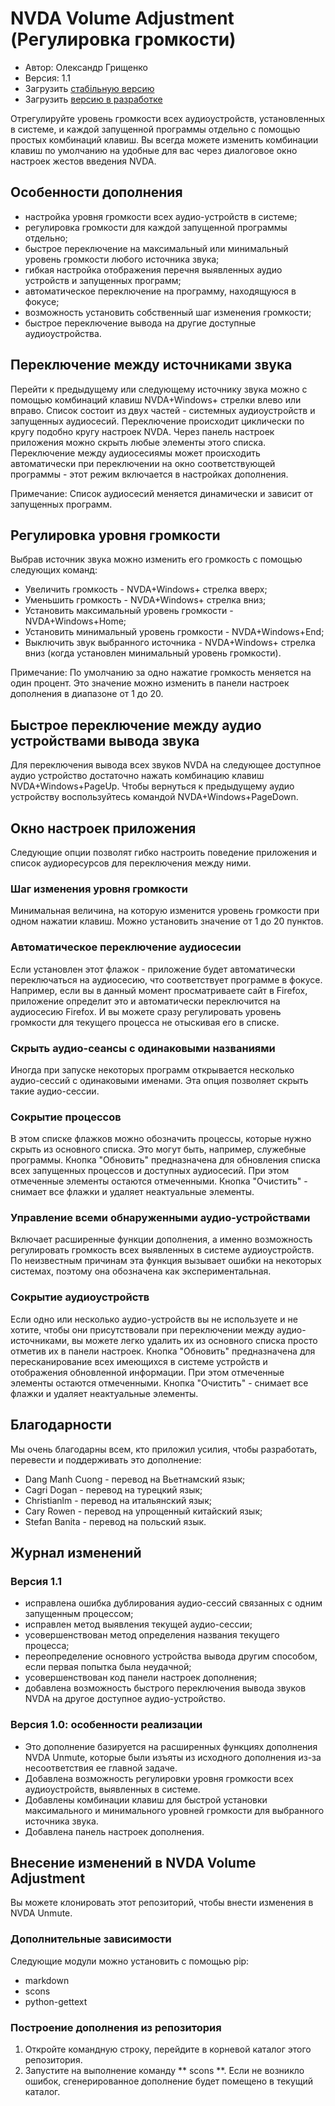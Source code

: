 # NVDA Volume Adjustment (Регулировка громкости)

* Автор: Олександр Грищенко
* Версия: 1.1
* Загрузить [стабільную версию][1]
* Загрузить [версию в разработке][2]

Отрегулируйте уровень громкости всех аудиоустройств, установленных в системе, и каждой запущенной программы отдельно с помощью простых комбинаций клавиш.
Вы всегда можете изменить комбинации клавиш по умолчанию на удобные для вас через диалоговое окно настроек жестов введения NVDA.

## Особенности дополнения
* настройка уровня громкости всех аудио-устройств в системе;
* регулировка громкости для каждой запущенной программы отдельно;
* быстрое переключение на максимальный или минимальный уровень громкости любого источника звука;
* гибкая настройка отображения перечня выявленных аудио устройств и запущенных программ;
* автоматическое переключение на программу, находящуюся в фокусе;
* возможность установить собственный шаг изменения громкости;
* быстрое переключение вывода на другие доступные аудиоустройства.

## Переключение между источниками звука
Перейти к предыдущему или следующему источнику звука можно с помощью комбинаций клавиш NVDA+Windows+ стрелки влево или вправо. Список состоит из двух частей - системных аудиоустройств и запущенных аудиосесий. Переключение происходит циклически по кругу подобно кругу настроек NVDA.
Через панель настроек приложения можно скрыть любые элементы этого списка.
Переключение между аудиосесиямы может происходить автоматически при переключении на окно соответствующей программы - этот режим включается в настройках дополнения.

Примечание: Список аудиосесий меняется динамически и зависит от запущенных программ.

## Регулировка уровня громкости
Выбрав источник звука можно изменить его громкость с помощью следующих команд:
* Увеличить громкость - NVDA+Windows+ стрелка вверх;
* Уменьшить громкость - NVDA+Windows+ стрелка вниз;
* Установить максимальный уровень громкости - NVDA+Windows+Home;
* Установить минимальный уровень громкости - NVDA+Windows+End;
* Выключить звук выбранного источника - NVDA+Windows+ стрелка вниз (когда установлен минимальный уровень громкости).

Примечание: По умолчанию за одно нажатие громкость меняется на один процент. Это значение можно изменить в панели настроек дополнения в диапазоне от 1 до 20.

## Быстрое переключение между аудио устройствами вывода звука
Для переключения вывода всех звуков NVDA на следующее доступное аудио устройство достаточно нажать комбинацию клавиш NVDA+Windows+PageUp.
Чтобы вернуться к предыдущему аудио устройству воспользуйтесь командой NVDA+Windows+PageDown.

## Окно настроек приложения
Следующие опции позволят гибко настроить поведение приложения и список аудиоресурсов для переключения между ними.

### Шаг изменения уровня громкости
Минимальная величина, на которую изменится уровень громкости при одном нажатии клавиш. Можно установить значение от 1 до 20 пунктов.

### Автоматическое переключение аудиосесии
Если установлен этот флажок - приложение будет автоматически переключаться на аудиосесию, что соответствует программе в фокусе.
Например, если вы в данный момент просматриваете сайт в Firefox, приложение определит это и автоматически переключится на аудиосесию Firefox. И вы можете сразу регулировать уровень громкости для текущего процесса не отыскивая его в списке.

### Скрыть аудио-сеансы с одинаковыми названиями
Иногда при запуске некоторых программ открывается несколько аудио-сессий с одинаковыми именами. Эта опция позволяет скрыть такие аудио-сессии.

### Сокрытие процессов
В этом списке флажков можно обозначить процессы, которые нужно скрыть из основного списка. Это могут быть, например, служебные программы.
Кнопка "Обновить" предназначена для обновления списка всех запущенных процессов и доступных аудиосесий. При этом отмеченные элементы остаются отмеченными.
Кнопка "Очистить" - снимает все флажки и удаляет неактуальные элементы.

### Управление всеми обнаруженными аудио-устройствами
Включает расширенные функции дополнения, а именно возможность регулировать громкость всех выявленных в системе аудиоустройств.
По неизвестным причинам эта функция вызывает ошибки на некоторых системах, поэтому она обозначена как экспериментальная.

### Сокрытие аудиоустройств
Если одно или несколько аудио-устройств вы не используете и не хотите, чтобы они присутствовали при переключении между аудио-источниками, вы можете легко удалить их из основного списка просто отметив их в панели настроек.
Кнопка "Обновить" предназначена для пересканирование всех имеющихся в системе устройств и отображения обновленной информации. При этом отмеченные элементы остаются отмеченными.
Кнопка "Очистить" - снимает все флажки и удаляет неактуальные элементы.

## Благодарности
Мы очень благодарны всем, кто приложил усилия, чтобы разработать, перевести и поддерживать это дополнение:
* Dang Manh Cuong - перевод на Вьетнамский язык;
* Cagri Dogan - перевод на турецкий язык;
* Christianlm - перевод на итальянский язык;
* Cary Rowen - перевод на упрощенный китайский язык;
* Stefan Banita - перевод на польский язык.

## Журнал изменений

### Версия 1.1
* исправлена ошибка дублирования аудио-сессий связанных с одним запущенным процессом;
* исправлен метод выявления текущей аудио-сессии;
* усовершенствован метод определения названия текущего процесса;
* переопределение основного устройства вывода другим способом, если первая попытка была неудачной;
* усовершенствован код панели настроек дополнения;
* добавлена возможность быстрого переключения вывода звуков NVDA на другое доступное аудио-устройство.

### Версия 1.0: особенности реализации
* Это дополнение базируется на расширенных функциях дополнения NVDA Unmute, которые были изъяты из исходного дополнения из-за несоответствия ее главной задаче.
* Добавлена ​​возможность регулировки уровня громкости всех аудиоустройств, выявленных в системе.
* Добавлены комбинации клавиш для быстрой установки максимального и минимального уровней громкости для выбранного источника звука.
* Добавлена ​​панель настроек дополнения.

## Внесение изменений в NVDA Volume Adjustment
Вы можете клонировать этот репозиторий, чтобы внести изменения в NVDA Unmute.

### Дополнительные зависимости
Следующие модули можно установить с помощью pip:
- markdown
- scons
- python-gettext

### Построение дополнения из репозитория
1. Откройте командную строку, перейдите в корневой каталог этого репозитория.
2. Запустите на выполнение команду ** scons **. Если не возникло ошибок, сгенерированное дополнение будет помещено в текущий каталог.

[1]: https://github.com/grisov/NVDA_Volume_Adjustment/releases/download/v1.1/volumeAdjustment-1.1.nvda-addon
[2]: https://github.com/grisov/NVDA_Volume_Adjustment/releases/download/v1.1/volumeAdjustment-1.1.nvda-addon
